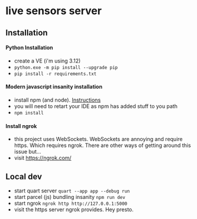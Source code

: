 # live sensors server

## Installation 



#### Python Installation
- create a VE (i'm using 3.12)
- ```python.exe -m pip install --upgrade pip```
- ```pip install -r requirements.txt```

#### Modern javascript insanity installation
- install npm (and node). [Instructions](https://docs.npmjs.com/downloading-and-installing-node-js-and-npm)
- you will need to retart your IDE as npm has added stuff to you path
- ```npm install```

#### Install ngrok
- this project uses WebSockets. WebSockets are annoying and require https. Which requires ngrok. There are other ways of getting around this issue but...
- visit https://ngrok.com/

## Local dev
- start quart server ```quart --app app --debug run```
- start parcel (js) bundling insanity ```npm run dev```
- start ngrok ```ngrok http http://127.0.0.1:5000```
- visit the https server ngrok provides. Hey presto.